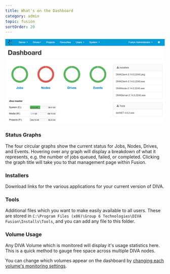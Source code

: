 ```yaml
---
title: What's on the Dashboard
category: admin
topic: fusion
sortOrder: 20
---
```


![DIVA Dashboard](/images/v2/fusion/dashboard.png)

### Status Graphs
The four circular graphs show the current status for Jobs, Nodes, Drives, and Events. Hovering over any graph will display a breakdown of what it represents, e.g. the number of jobs queued, failed, or completed. Clicking the graph title will take you to that management page within Fusion.

### Installers
Download links for the various applications for your current version of DIVA.

### Tools
Additional files which you want to make easily available to all users. These are stored in `C:\Program Files (x86)\Group 6 Technologies\DIVA Fusion\Installs\Tools`, and you can add any file to this folder.

### Volume Usage
Any DIVA Volume which is monitored will display it's usage statistics here. This is a quick method to gauge free space across multiple DIVA nodes.

You can change which volumes appear on the dashboard by [changing each volume's monitoring settings](/v2/articles/monitoring-volume.html).
